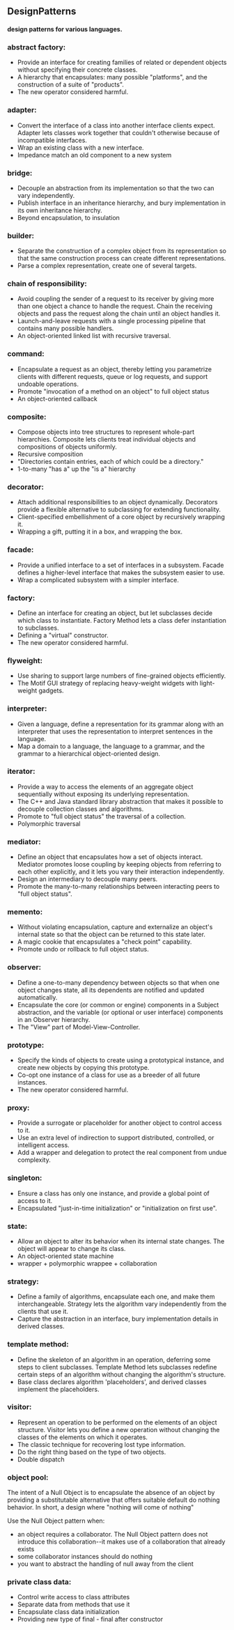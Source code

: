 ## DesignPatterns
#### design patterns for various languages.

### abstract factory:
- Provide an interface for creating families of related or dependent objects without specifying their concrete classes.
- A hierarchy that encapsulates: many possible "platforms", and the construction of a suite of "products".
- The new operator considered harmful.

### adapter:
- Convert the interface of a class into another interface clients expect. Adapter lets classes work together that couldn't otherwise because of incompatible interfaces.
- Wrap an existing class with a new interface.
- Impedance match an old component to a new system

### bridge:
- Decouple an abstraction from its implementation so that the two can vary independently.
- Publish interface in an inheritance hierarchy, and bury implementation in its own inheritance hierarchy.
- Beyond encapsulation, to insulation

### builder:
- Separate the construction of a complex object from its representation so that the same construction process can create different representations.
- Parse a complex representation, create one of several targets.

### chain of responsibility:
- Avoid coupling the sender of a request to its receiver by giving more than one object a chance to handle the request. Chain the receiving objects and pass the request along the chain until an object handles it.
- Launch-and-leave requests with a single processing pipeline that contains many possible handlers.
- An object-oriented linked list with recursive traversal.

### command:
- Encapsulate a request as an object, thereby letting you parametrize clients with different requests, queue or log requests, and support undoable operations.
- Promote "invocation of a method on an object" to full object status
- An object-oriented callback

### composite:
- Compose objects into tree structures to represent whole-part hierarchies. Composite lets clients treat individual objects and compositions of objects uniformly.
- Recursive composition
- "Directories contain entries, each of which could be a directory."
- 1-to-many "has a" up the "is a" hierarchy

### decorator:
- Attach additional responsibilities to an object dynamically. Decorators provide a flexible alternative to subclassing for extending functionality.
- Client-specified embellishment of a core object by recursively wrapping it.
- Wrapping a gift, putting it in a box, and wrapping the box.

### facade:
- Provide a unified interface to a set of interfaces in a subsystem. Facade defines a higher-level interface that makes the subsystem easier to use.
- Wrap a complicated subsystem with a simpler interface.

### factory:
- Define an interface for creating an object, but let subclasses decide which class to instantiate. Factory Method lets a class defer instantiation to subclasses.
- Defining a "virtual" constructor.
- The new operator considered harmful.

### flyweight:
- Use sharing to support large numbers of fine-grained objects efficiently.
- The Motif GUI strategy of replacing heavy-weight widgets with light-weight gadgets.

### interpreter:
- Given a language, define a representation for its grammar along with an interpreter that uses the representation to interpret sentences in the language.
- Map a domain to a language, the language to a grammar, and the grammar to a hierarchical object-oriented design.

### iterator:
- Provide a way to access the elements of an aggregate object sequentially without exposing its underlying representation.
- The C++ and Java standard library abstraction that makes it possible to decouple collection classes and algorithms.
- Promote to "full object status" the traversal of a collection.
- Polymorphic traversal

### mediator:
- Define an object that encapsulates how a set of objects interact. Mediator promotes loose coupling by keeping objects from referring to each other explicitly, and it lets you vary their interaction independently.
- Design an intermediary to decouple many peers.
- Promote the many-to-many relationships between interacting peers to "full object status".

### memento:
- Without violating encapsulation, capture and externalize an object's internal state so that the object can be returned to this state later.
- A magic cookie that encapsulates a "check point" capability.
- Promote undo or rollback to full object status.

### observer:
- Define a one-to-many dependency between objects so that when one object changes state, all its dependents are notified and updated automatically.
- Encapsulate the core (or common or engine) components in a Subject abstraction, and the variable (or optional or user interface) components in an Observer hierarchy.
- The "View" part of Model-View-Controller.

### prototype:
- Specify the kinds of objects to create using a prototypical instance, and create new objects by copying this prototype.
- Co-opt one instance of a class for use as a breeder of all future instances.
- The new operator considered harmful.

### proxy:
- Provide a surrogate or placeholder for another object to control access to it.
- Use an extra level of indirection to support distributed, controlled, or intelligent access.
- Add a wrapper and delegation to protect the real component from undue complexity.

### singleton:
- Ensure a class has only one instance, and provide a global point of access to it.
- Encapsulated "just-in-time initialization" or "initialization on first use".

### state:
- Allow an object to alter its behavior when its internal state changes. The object will appear to change its class.
- An object-oriented state machine
- wrapper + polymorphic wrappee + collaboration

### strategy:
- Define a family of algorithms, encapsulate each one, and make them interchangeable. Strategy lets the algorithm vary independently from the clients that use it.
- Capture the abstraction in an interface, bury implementation details in derived classes.

### template method:
- Define the skeleton of an algorithm in an operation, deferring some steps to client subclasses. Template Method lets subclasses redefine certain steps of an algorithm without changing the algorithm's structure.
- Base class declares algorithm 'placeholders', and derived classes implement the placeholders.

### visitor:
- Represent an operation to be performed on the elements of an object structure. Visitor lets you define a new operation without changing the classes of the elements on which it operates.
- The classic technique for recovering lost type information.
- Do the right thing based on the type of two objects.
- Double dispatch

### object pool:

The intent of a Null Object is to encapsulate the absence of an object by providing a substitutable alternative that offers suitable default do nothing behavior. In short, a design where "nothing will come of nothing"

Use the Null Object pattern when:

- an object requires a collaborator. The Null Object pattern does not introduce this collaboration--it makes use of a collaboration that already exists
- some collaborator instances should do nothing
- you want to abstract the handling of null away from the client

### private class data:
- Control write access to class attributes
- Separate data from methods that use it
- Encapsulate class data initialization
- Providing new type of final - final after constructor
